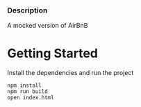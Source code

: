 ### Description
A mocked version of AirBnB

# Getting Started
Install the dependencies and run the project
```
npm install
npm run build
open index.html
```
